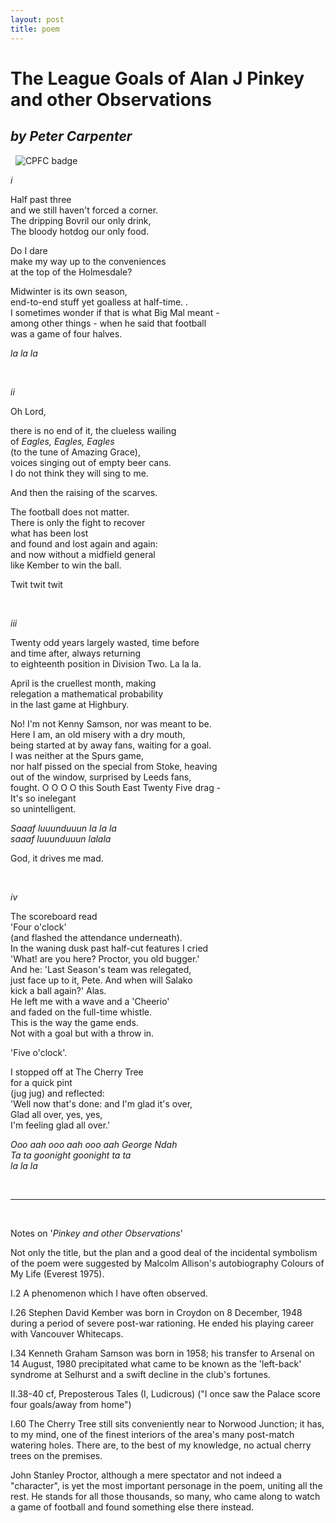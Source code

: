 ```yaml
---
layout: post
title: poem
---
```

# The League Goals of Alan J Pinkey and other Observations

## *by Peter Carpenter*

&nbsp;
![CPFC badge](https://lh3.googleusercontent.com/iSraLrjUcB5lqYqz2Hlb5QXsmeFNuK1GGHdYr3dNZudA2YYjy48SznFdPP2L8zY3o68_hSPxdj1hYXmAvzQTwX2NPIiUIe3G4KFMxXm_BW99xOnTd0nVMBi2-xCV9lNihBC8gcdx_dt18l-HZdL_l5kCQ1KwJ1bwL6WCd0YOQiiLzr_KXqKQ-WKf2L_TESQmfEs3MSUpyKZHUNjJ8Q8I5NpnDnCPUAXJXhaawS6jh-kExvgW2IMHznehg1USFWbQ4p2OF8Fn3n2nf4cTklGXyB7Okl5JVY0QSLtoJ_HNsOMjQtmNBVK6M3ZZNpDJYpKnyoCh0h-yvRpQVn3sS036SEmA7qdhfqn-9dHEOzl2vZu0NQyOXj0iAm84sOzph5qqKNCpm3JdRLMpQFAPeOU7T-dBDZrvsX6qDUV6pqaVIGN5aaTf4wVmVnj6LGEEVpnNAWgC2RTeRjVSJuCGULVan5L8K6bdoGqMQA2FVDWXR9Tu0F9lmfuFUxCNh4EF36xuLUPWCfcNVFkJ-bNYLBg5o-GwSHXB2gjBbSGHVL8Lbeug6WAEHrcFS7FZbPkbNR7M2oK-nHGIDv0ecEIXN3yBZGBb613RlxwIWRBy3F6Tfn3OEFyOUru8Ruy2F5fAuL83-YM3NFqVhBpmkJoLKAV-qkLV=w250-h295-no)

*i*

Half past three\
and we still haven't forced a corner\.\
The dripping Bovril our only drink,\
The bloody hotdog our only food.

Do I dare\
make my way up to the conveniences\
at the top of the Holmesdale?

Midwinter is its own season,\
end-to-end stuff yet goalless at half-time\. .\
I sometimes wonder if that is what Big Mal meant -\
among other things - when he said that football\
was a game of four halves.

*la la la*

&nbsp;

*ii*

Oh Lord,

there is no end of it, the clueless wailing\
of *Eagles, Eagles, Eagles*\
(to the tune of Amazing Grace),\
voices singing out of empty beer cans\.\
I do not think they will sing to me.

And then the raising of the scarves.

The football does not matter\.\
There is only the fight to recover\
what has been lost\
and found and lost again and again:\
and now without a midfield general\
like Kember to win the ball.

Twit twit twit

&nbsp;

*iii*

Twenty odd years largely wasted, time before\
and time after, always returning\
to eighteenth position in Division Two. La la la.

April is the cruellest month, making\
relegation a mathematical probability\
in the last game at Highbury.

No! I'm not Kenny Samson, nor was meant to be\.\
Here I am, an old misery with a dry mouth,\
being started at by away fans, waiting for a goal\.\
I was neither at the Spurs game,\
nor half pissed on the special from Stoke, heaving\
out of the window, surprised by Leeds fans,\
fought. O O O O this South East Twenty Five drag -\
It's so inelegant\
so unintelligent.

*Saaaf luuunduuun la la la\
saaaf luuunduuun lalala*

God, it drives me mad.

&nbsp;

*iv*

The scoreboard read\
'Four o'clock'\
(and flashed the attendance underneath)\.\
In the waning dusk past half-cut features I cried\
'What! are you here? Proctor, you old bugger.'\
And he: 'Last Season's team was relegated,\
just face up to it, Pete. And when will Salako\
kick a ball again?' Alas\.\
He left me with a wave and a 'Cheerio'\
and faded on the full-time whistle\.\
This is the way the game ends\.\
Not with a goal but with a throw in.

'Five o'clock'.

I stopped off at The Cherry Tree\
for a quick pint\
(jug jug) and reflected:\
'Well now that's done: and I'm glad it's over,\
Glad all over, yes, yes,\
I'm feeling glad all over.'

*Ooo aah ooo aah ooo aah George Ndah\
Ta ta goonight goonight ta ta\
la la la*

&nbsp;

---

&nbsp;

Notes on '*Pinkey and other Observations*'

Not only the title, but the plan and a good deal of the incidental symbolism of the poem were suggested by Malcolm Allison's autobiography Colours of My Life (Everest 1975).

I.2 A phenomenon which I have often observed.

I.26 Stephen David Kember was born in Croydon on 8 December, 1948 during a period of severe post-war rationing. He ended his playing career with Vancouver Whitecaps.

I.34 Kenneth Graham Samson was born in 1958; his transfer to Arsenal on 14 August, 1980 precipitated what came to be known as the 'left-back' syndrome at Selhurst and a swift decline in the club's fortunes.

II.38-40 cf, Preposterous Tales (I, Ludicrous) ("I once saw the Palace score four goals/away from home")

I.60 The Cherry Tree still sits conveniently near to Norwood Junction; it has, to my mind, one of the finest interiors of the area's many post-match watering holes. There are, to the best of my knowledge, no actual cherry trees on the premises.

John Stanley Proctor, although a mere spectator and not indeed a "character", is yet the most important personage in the poem, uniting all the rest. He stands for all those thousands, so many, who came along to watch a game of football and found something else there instead.
